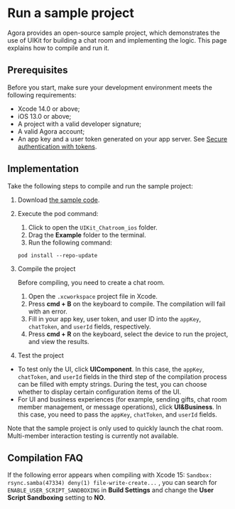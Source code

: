 # Run a sample project

Agora provides an open-source sample project, which demonstrates the use of UIKit for building a chat room and implementing the logic. This page explains how to compile and run it. 

## Prerequisites

Before you start, make sure your development environment meets the following requirements:

- Xcode 14.0 or above;
- iOS 13.0 or above;
- A project with a valid developer signature;
- A valid Agora account;
- An app key and a user token generated on your app server. See [Secure authentication with tokens](https://docs.agora.io/en/agora-chat/develop/authentication).


## Implementation

Take the following steps to compile and run the sample project:

1. Download [the sample code](https://github.com/easemob/UIKit_Chatroom_ios).

1. Execute the pod command:

    1. Click to open the `UIKit_Chatroom_ios` folder.
    1. Drag the **Example** folder to the terminal.
    1. Run the following command:

    ```
    pod install --repo-update
    ```
   
1. Compile the project

   Before compiling, you need to create a chat room.

   1. Open the `.xcworkspace` project file in Xcode.
   1. Press **cmd + B** on the keyboard to compile. The compilation will fail with an error.
   1. Fill in your app key, user token, and user ID into the `appKey`, `chatToken`, and `userId` fields, respectively.
   1. Press **cmd + R** on the keyboard, select the device to run the project, and view the results.
      
1. Test the project

  - To test only the UI, click **UIComponent**. In this case, the `appKey`, `chatToken`, and `userId` fields in the third step of the compilation process can be filled with empty strings. During the test, you can choose whether to display certain configuration items of the UI.
  - For UI and business experiences (for example, sending gifts, chat room member management, or message operations), click **UI&Business**. In this case, you need to pass the `appKey`, `chatToken`, and `userId` fields.

Note that the sample project is only used to quickly launch the chat room. Multi-member interaction testing is currently not available.

## Compilation FAQ

If the following error appears when compiling with Xcode 15: `Sandbox: rsync.samba(47334) deny(1) file-write-create...` , you can search for `ENABLE_USER_SCRIPT_SANDBOXING` in **Build Settings** and change the **User Script Sandboxing** setting to **NO**.